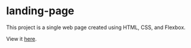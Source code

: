 # landing-page
This project is a single web page created using HTML, CSS, and Flexbox.

View it [here](https://ispervoykin.github.io/odin-landing-page/).
